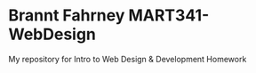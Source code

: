 # Brannt Fahrney MART341-WebDesign
My repository for Intro to Web Design &amp; Development Homework
